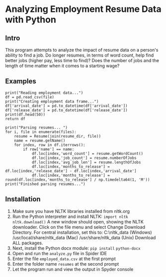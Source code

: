 # Analyzing Employment Resume Data with Python

## Intro
This program attempts to analyze the impact of resume data on a person's ability to find a job. Do longer resumes, in terms of word count, help find better jobs (higher pay, less time to find)? Does the number of jobs and the length of time matter when it comes to a starting wage?

## Examples
```
print("Reading employment data...")
df = pd.read_csv(file)
print("Creating employment data frame...")
df['arrival_date'] = pd.to_datetime(df['arrival_date'])
df['release_date'] = pd.to_datetime(df['release_date'])
print(df.head(50))
return df

print("Parsing resumes... ")
for i, file in enumerate(files):
    resume = Resume(join(resume_dir, file))
    name = resume.getName()
    for index, row in df.iterrows():
        if row['name'] == name:
            df.loc[index,'word_count'] = resume.getWordCount()
            df.loc[index,'job_count'] = resume.numberOfJobs
            df.loc[index,'avg_job_len'] = resume.lengthOfJobs
            df.loc[index,'months_to_release'] = df.loc[index,'release_date'] - df.loc[index,'arrival_date']
            df.loc[index,'months_to_release'] = round(df.loc[index,'months_to_release'] / np.timedelta64(1, 'M'))
print("Finished parsing resumes...")
```

## Installation

1. Make sure you have NLTK libraries installed from nltk.org
2. Run the Python interpreter and install NLTK:
`import nltk`
`nltk.download()`
A new window should open, showing the NLTK downloader. Click on the file menu and select Change Download Directory. For central installation, set this to:
C:\nltk_data (Windows)
/usr/local/share/nltk_data (Mac)
/usr/share/nltk_data (Unix)
Download ALL packages.
4. Next, install the Python docx module:
`pip install`
`python-docx`
5. Open and run the `analyze.py` file in Spider IDE
6. Enter the file `employed_data.csv` at the first prompt
7. Enter the folder name `resumes` at the second prompt
8. Let the program run and view the output in Spyder console

